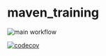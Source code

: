 # maven_training

![main workflow](https://github.com/NiBi8z/maven_training/actions/workflows/build.yml/badge.svg)

[![codecov](https://codecov.io/gh/NiBi8z/maven_training/branch/main/graph/badge.svg)](https://codecov.io/gh/NiBi8z/maven_training)
